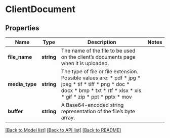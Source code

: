 # ClientDocument

## Properties
Name | Type | Description | Notes
------------ | ------------- | ------------- | -------------
**file_name** | **string** | The name of the file to be used on the client’s documents page when it is uploaded. | 
**media_type** | **string** | The type of file or file extension. Possible values are:  * pdf  * jpg  * jpeg  * tif  * tiff  * png  * doc  * docx  * bmp  * txt  * rtf  * xlsx  * xls  * gif  * zip  * ppt  * pptx  * mov | 
**buffer** | **string** | A Base64-encoded string representation of the file’s byte array. | 

[[Back to Model list]](../README.md#documentation-for-models) [[Back to API list]](../README.md#documentation-for-api-endpoints) [[Back to README]](../README.md)


